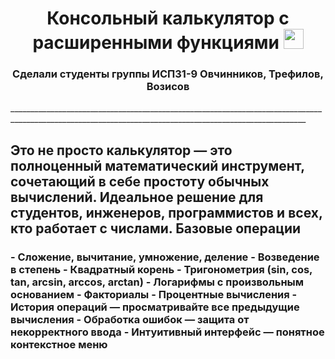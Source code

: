 <h1 align="center">Консольный калькулятор с расширенными функциями</a> 
<img src="https://github.com/blackcater/blackcater/raw/main/images/Hi.gif" height="32"/></h1>
<h3 align="center">Сделали студенты группы ИСП31-9 Овчинников, Трефилов, Возисов</h3>
________________________________________________________________________________________________________________________________________________________
    <h2> Это не просто калькулятор — это полноценный математический инструмент, сочетающий в себе простоту обычных вычислений. Идеальное решение для студентов, инженеров, программистов и всех, кто работает с числами.  
Базовые операции</h2>

  
 <h3> - Сложение, вычитание, умножение, деление 
-  Возведение в степень 
-  Квадратный корень 
-  Тригонометрия (sin, cos, tan, arcsin, arccos, arctan) 
-  Логарифмы с произвольным основанием
-  Факториалы 
-  Процентные вычисления 
-  История операций — просматривайте все предыдущие вычисления 
-  Обработка ошибок — защита от некорректного ввода 
-  Интуитивный интерфейс — понятное контекстное меню </h3>
